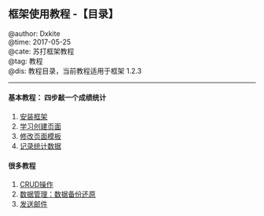 ## 框架使用教程 -【目录】

@author:    Dxkite   
@time:      2017-05-25      
@cate:      苏打框架教程  
@tag:       教程  
@dis:       教程目录，当前教程适用于框架 1.2.3

-------
#### 基本教程： 四步敲一个成绩统计

1. [安装框架](01-install-framework/README.md)
2. [学习创建页面](02-create-a-page/README.md)
3. [修改页面模板](03-modify-template/README.md)
4. [记录统计数据](04-create-dbsrc/README.md)

#### 很多教程
1. [CRUD操作](05-database-crud/README.md)
1. [数据管理：数据备份还原](06-data-backup-recovery/README.md)
1. [发送邮件](08-send-mail/README.md)
